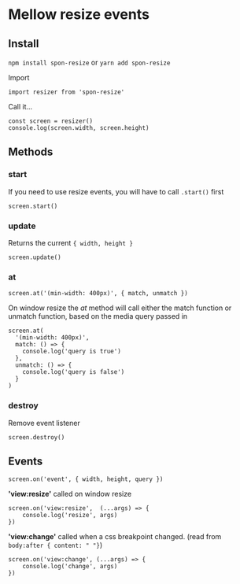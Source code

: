 # Mellow resize events

## Install

`npm install spon-resize` or `yarn add spon-resize`

Import

```
import resizer from 'spon-resize'
```

Call it...

```
const screen = resizer()
console.log(screen.width, screen.height)
```


## **Methods**


### **start** 

If you need to use resize events, you will have to call `.start()` first

```
screen.start()
```


### **update** 

Returns the current `{ width, height }`

```
screen.update()
```

### **at** 
`screen.at('(min-width: 400px)', { match, unmatch })`

On window resize the *at* method will call either the match function or unmatch function, based on the media query passed in

```
screen.at(
  '(min-width: 400px)',
  match: () => {
    console.log('query is true')
  },
  unmatch: () => {
    console.log('query is false')
  }
)
```

### **destroy** 

Remove event listener

```
screen.destroy()
```

## **Events**

`screen.on('event', { width, height, query })`


**'view:resize'** called on window resize

```
screen.on('view:resize',  (...args) => {
	console.log('resize', args)
})
```

**'view:change'** called when a css breakpoint changed. (read from `body:after { content: " "}`)


```
screen.on('view:change', (...args) => {
	console.log('change', args)
})
```

